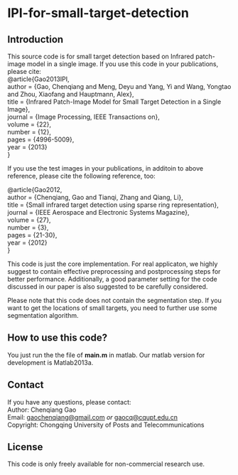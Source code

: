 # IPI-for-small-target-detection

## Introduction
This source code  is for small target detection based on Infrared patch-image model in a single image.
If you use this code in your publications, please cite:  
@article{Gao2013IPI,  
   author = {Gao, Chenqiang and Meng, Deyu and Yang, Yi and Wang, Yongtao and Zhou, Xiaofang and Hauptmann, Alex},  
   title = {Infrared Patch-Image Model for Small Target Detection in a Single Image},  
   journal = {Image Processing, IEEE Transactions on},  
   volume = {22},  
   number = {12},  
   pages = {4996-5009},  
   year = {2013}  
}

If you use the test images in your publications, in additoin to above reference, please cite the following reference, too:

@article{Gao2012,  
 author = {Chenqiang, Gao and Tianqi, Zhang and Qiang, Li},  
 title = {Small infrared target detection using sparse ring representation},  
  journal = {IEEE Aerospace and Electronic Systems Magazine},  
   volume = {27},  
   number = {3},  
   pages = {21-30},  
   year = {2012}  
}  

This code is just the core implementation. For real applicaton, we highly suggest to contain effective preprocessing and postprocessing steps for better performance.
Additionally, a good parameter setting for the code discussed in our paper is also suggested to be carefully considered.

Please note that this code does not contain the segmentation step. If you want to get the locations of small targets, you need to further use some segmentation algorithm.

## How to use this code?
You just run the the file of **main.m** in matlab. Our matlab version for development is Matlab2013a. 

## Contact
If you have any questions, please contact:  
Author: Chenqiang Gao  
Email: gaochenqiang@gmail.com *or* gaocq@cqupt.edu.cn  
Copyright: Chongqing University of Posts and Telecommunications  
## License
This code is only freely available for non-commercial research use.
